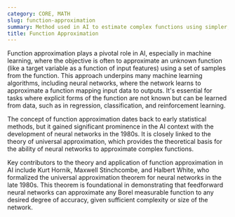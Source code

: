 ```yaml
---
category: CORE, MATH
slug: function-approximation
summary: Method used in AI to estimate complex functions using simpler, computationally efficient models.
title: Function Approximation
---
```


Function approximation plays a pivotal role in AI, especially in machine learning, where the objective is often to approximate an unknown function (like a target variable as a function of input features) using a set of samples from the function. This approach underpins many machine learning algorithms, including neural networks, where the network learns to approximate a function mapping input data to outputs. It's essential for tasks where explicit forms of the function are not known but can be learned from data, such as in regression, classification, and reinforcement learning.

The concept of function approximation dates back to early statistical methods, but it gained significant prominence in the AI context with the development of neural networks in the 1980s. It is closely linked to the theory of universal approximation, which provides the theoretical basis for the ability of neural networks to approximate complex functions.

Key contributors to the theory and application of function approximation in AI include Kurt Hornik, Maxwell Stinchcombe, and Halbert White, who formalized the universal approximation theorem for neural networks in the late 1980s. This theorem is foundational in demonstrating that feedforward neural networks can approximate any Borel measurable function to any desired degree of accuracy, given sufficient complexity or size of the network.